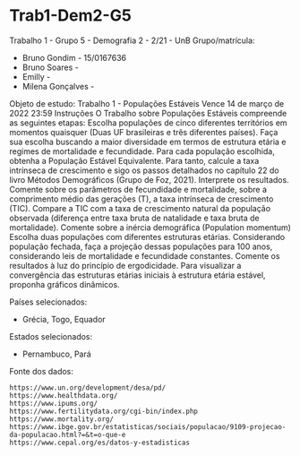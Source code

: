 # Trab1-Dem2-G5
 Trabalho 1 - Grupo 5 - Demografia 2 - 2/21 - UnB
Grupo/matrícula:
 - Bruno Gondim - 15/0167636
 - Bruno Soares - 
 - Emilly - 
 - Milena Gonçalves - 

Objeto de estudo:
Trabalho 1 - Populações Estáveis
Vence 14 de março de 2022 23:59
Instruções
O Trabalho sobre Populações Estáveis compreende as seguintes etapas:
Escolha populações de cinco diferentes territórios em momentos quaisquer (Duas UF brasileiras e três diferentes países). Faça sua escolha buscando a maior diversidade em termos de estrutura etária e regimes de mortalidade e fecundidade.
Para cada população escolhida, obtenha a População Estável Equivalente. Para tanto, calcule a taxa intrínseca de crescimento e sigo os passos detalhados no capítulo 22 do livro Métodos Demográficos (Grupo de Foz, 2021).
Interprete os resultados. Comente sobre os parâmetros de fecundidade e mortalidade, sobre a comprimento médio das gerações (T), a taxa intrínseca de crescimento (TIC). Compare a TIC com a taxa de crescimento natural da população observada (diferença entre taxa bruta de natalidade e taxa bruta de mortalidade). Comente sobre a inércia demográfica (Population momentum)
Escolha duas populações com diferentes estruturas etárias. Considerando população fechada, faça a projeção dessas populações para 100 anos, considerando leis de mortalidade e fecundidade constantes. Comente os resultados à luz do princípio de ergodicidade. Para visualizar a convergência das estruturas etárias iniciais à estrutura etária estável, proponha gráficos dinâmicos.

Países selecionados:
- Grécia, Togo, Equador

Estados selecionados:
- Pernambuco, Pará

Fonte dos dados:

    https://www.un.org/development/desa/pd/
    https://www.healthdata.org/
    https://www.ipums.org/
    https://www.fertilitydata.org/cgi-bin/index.php
    https://www.mortality.org/
    https://www.ibge.gov.br/estatisticas/sociais/populacao/9109-projecao-da-populacao.html?=&t=o-que-e
    https://www.cepal.org/es/datos-y-estadisticas

